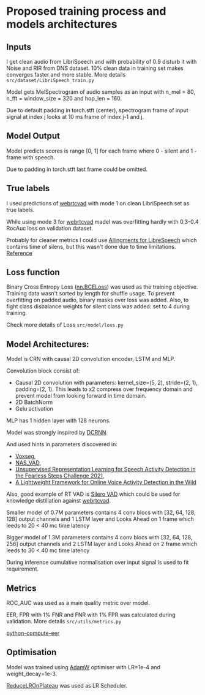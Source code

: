 # Proposed training process and  models architectures

## Inputs

I get clean audio from LibriSpeech and with probability of 0.9 disturb it with Noise and RIR from DNS dataset.
10% clean data in training set makes converges faster and more stable. 
More details `src/dataset/LibriSpeech_train.py`

Model gets MelSpectrogram of audio samples as an input with n_mel = 80, n_fft = window_size = 320 and hop_len = 160.

Due to default padding in torch.stft (center), spectrogram frame of input signal at index j looks at 10 ms frame of index j-1 and j. 

## Model Output

Model predicts scores is range [0, 1] for each frame where 0 - silent and 1 - frame with speech.

Due to padding in torch.stft last frame could be omitted.

## True labels
I used predictions of [webrtcvad](https://github.com/wiseman/py-webrtcvad) with mode 1 on clean LibriSpeech set as true labels.

While using mode 3 for [webrtcvad](https://github.com/wiseman/py-webrtcvad) madel was overfitting hardly with 0.3-0.4 RocAuc loss on validation dataset.

Probably for cleaner metrics I could use [Allingments for LibreSpeech](https://zenodo.org/record/2619474#.YgPae7pByUl) which contains time of silens, but this wasn't done due to time limitations. [Reference](https://github.com/asteroid-team/Libri_VAD)
## Loss function

Binary Cross Entropy Loss ([nn.BCELoss](https://pytorch.org/docs/stable/generated/torch.nn.BCELoss.html)) was used as the training objective. 
Training data wasn't sorted by length for shuffle usage. To prevent overfitting on padded audio, binary masks over loss was added. Also, to fight class disbalance weights for silent class was added: set to 4 during training.

Check more details of Loss `src/model/loss.py`

## Model Architectures:

Model is CRN with causal 2D convolution encoder, LSTM and MLP. 

Convolution block consist of:
- Causal 2D convolution with parameters: kernel_size=(5, 2), stride=(2, 1), padding=(2, 1). This leads to x2 compress over frequency domain and prevent model from looking forward in time domain.
- 2D BatchNorm
- Gelu activation

MLP has 1 hidden layer with 128 neurons.

Model was strongly inspired by [DCRNN](https://github.com/liyaguang/DCRNN).

And used hints in parameters discovered in:
- [Voxseg](https://github.com/NickWilkinson37/voxseg), 
- [NAS_VAD](https://github.com/daniel03c1/nas_vad), 
- [Unsupervised Representation Learning for Speech Activity Detection in the Fearless Steps Challenge 2021](https://www.isca-speech.org/archive/pdfs/interspeech_2021/gimeno21_interspeech.pdf),
- [A Lightweight Framework for Online Voice Activity Detection in the Wild](https://www.isca-speech.org/archive/pdfs/interspeech_2021/xu21b_interspeech.pdf)

Also, good example of RT VAD is [Silero VAD](https://github.com/snakers4/silero-vad) which could be used for knowledge distillation against [webrtcvad](https://github.com/wiseman/py-webrtcvad).

Smaller model of 0.7M parameters contains 4 conv blocs with [32, 64, 128, 128] output channels and 1 LSTM layer and Looks Ahead on 1 frame which leeds to 20 < 40 mc time latency

Bigger model of 1.3M parameters contains 4 conv blocs with [32, 64, 128, 256] output channels and 2 LSTM layer and Looks Ahead on 2 frame which leeds to 30 < 40 mc time latency

During inference cumulative normalisation over input signal is used to fit requirement.

## Metrics
ROC_AUC was used as a main quality metric over model.

EER, FPR with 1% FNR and FNR with 1% FPR was calculated during validation. More details `src/utils/metrics.py`

[python-compute-eer](https://github.com/YuanGongND/python-compute-eer)

## Optimisation
Model was trained using [AdamW](https://pytorch.org/docs/stable/generated/torch.optim.AdamW.html) optimiser with LR=1e-4 and weight_decay=1e-3.

[ReduceLROnPlateau](https://pytorch.org/docs/stable/generated/torch.optim.lr_scheduler.ReduceLROnPlateau.html) was used as LR Scheduler.  
    